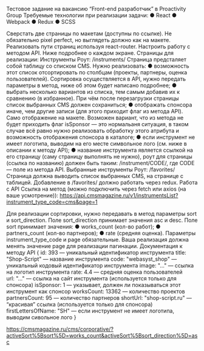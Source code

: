 Тестовое задание на вакансию “Front-end разработчик” в Proactivity Group
Требуемые технологии при реализации задачи:
● React
● Webpack
● Redux
● SCSS

Сверстать две страницы по макетам (доступны по ссылке). Не обязательно pixel perfect, но выглядеть должно как на макете.
Реализовать пути страниц используя react-router. Настроить работу с методом API. Ниже подробнее о каждом экране.
Страницы для реализации:
Инструменты
Роут: /instruments/
Страница предсталяет собой таблицу со списком CMS. Нужно реализовать:
● возможность этот список отсортировать по столбцам (проекты, партнеры, оценка пользователей). Сортировка
осуществляется в API, нужно передать параметры в метод, ниже об этом будет написано подробнее;
● выбрать несколько вариантов из списка, тем самым добавив их к сравнению (в избранное). При чём после перезагрузки
страницы список выбранных CMS должен сохраниться;
● отображать спонсора иначе, чем другие записи (для этого приходит флаг из метода API). Само отображение на макете.
Возможен вариант, что из метода не будет приходить флаг isSponsor — это нормальаня ситуация, в таком случае всё равно
нужно реализовать обработку этого атрибута и возможность отображения спонсора в каталоге;
● если инструмент не имеет логотипа, выводим на его месте символьное лого (см. ниже в описании к методу API);
● название инструмента является ссылкой на его страницу (саму страницу выполнять не нужно), роут для страницы
(ссылка по названию) должен быть таким: /instrument/CODE/, где CODE — поле из метода API.
Выбранные инструменты
Роут: /favorites/
Страница должна выводить список выбранных CMS, на странице с таблицей. Добавление в /favorites/ должно работать через
redux.
Работа с API
Ссылка на метод (можно подключить через fetch или axios (на ваше усмотрение)):
https://api.cmsmagazine.ru/v1/instrumentsList?instrument_type_code=cms&page=1

Для реализации сортировки, нужно передавать в метод параметры sort и sort_direction. Поле sort_direction принимает
значения asc и desc. Поле sort принимает значения:
● works_count (кол-во работ);
● partners_count (кол-во партнеров);
● rate (средняя оценка).
Параметры instrument_type_code и page обязательные. Ваша реализация должна менять значение page для реализации
пагинации.
Документация к методу API
{
id: 393 — уникальный идентификатор инструмента
title: "Shop-Script" — название инструмента
code: "webasyst_shop" — уникальный кодовый идентификатор инструмента
image: "..." — ссылка на логотип инструмента
rate: 4.4 — средняя оценка пользователей  
 url: "..." — ссылка на сайт инструмента (используется только для спонсора)
isSponsor: 1 — указывает, должен ли показываться этот инструмент как спонсор
worksCount: 13362 — количество проектов
partnersCount: 95 — количество партнеров
shortUrl: "shop-script.ru" — “красивая” ссылка (используется только для спонсора)
firstLettersOfName: "SH" — если инструмент не имеет логотипа, выводим сивольное лого
}

https://cmsmagazine.ru/cms/corporative/?activeSort%5Bsort%5D=works_count&activeSort%5Bsort_direction%5D=asc
